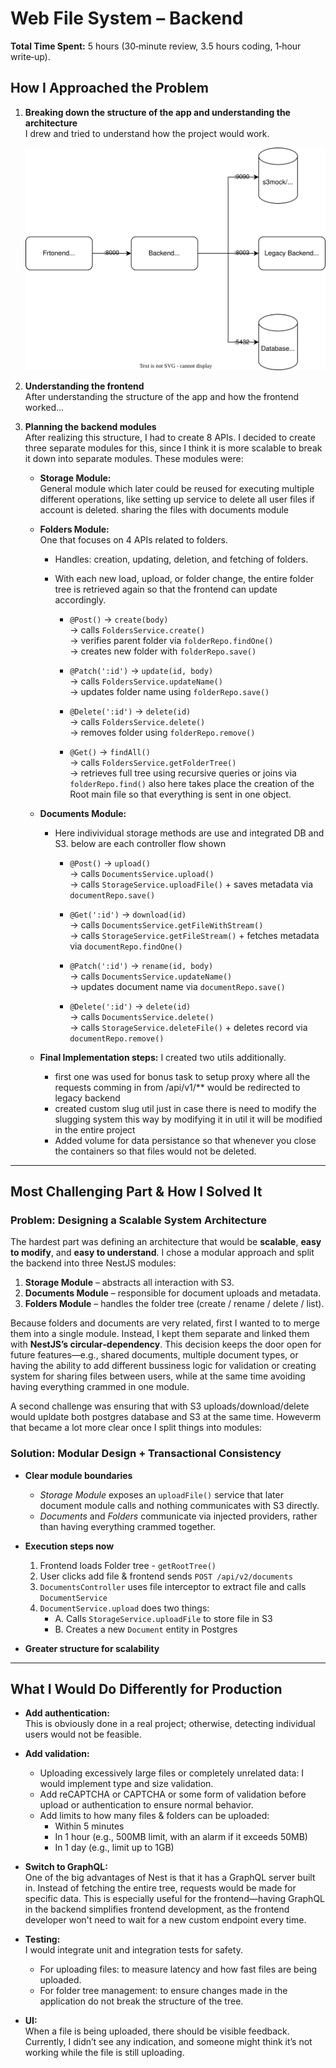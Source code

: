 # Web File System – Backend

**Total Time Spent:** 5 hours (30‑minute review, 3.5 hours coding, 1‑hour write‑up).



##  How I Approached the Problem

1. **Breaking down the structure of the app and understanding the architecture**  
   I drew and tried to understand how the project would work.  
   <div align="center">
     <img src="./docs/Diagram.drawio.svg" alt="App Structure" />
   </div>

2. **Understanding the frontend**  
   After understanding the structure of the app and how the frontend worked...

3. **Planning the backend modules**  
   After realizing this structure, I had to create 8 APIs. I decided to create three separate modules for this, since I think it is more scalable to break it down into separate modules. These modules were:

   - **Storage Module:**  
     General module which later could be reused for executing multiple different operations, like setting up service to delete all user files if account is deleted. sharing the files  with documents module

   - **Folders Module:**  
     One that focuses on 4 APIs related to folders.  
     - Handles: creation, updating, deletion, and fetching of folders.  
     - With each new load, upload, or folder change, the entire folder tree is retrieved again so that the frontend can update accordingly.

     
        - `@Post()` → `create(body)`  
          → calls `FoldersService.create()`  
          → verifies parent folder via `folderRepo.findOne()`  
          → creates new folder with `folderRepo.save()`

        - `@Patch(':id')` → `update(id, body)`  
          → calls `FoldersService.updateName()`  
          → updates folder name using `folderRepo.save()`

        - `@Delete(':id')` → `delete(id)`  
          → calls `FoldersService.delete()`  
          → removes folder using `folderRepo.remove()`

        - `@Get()` → `findAll()`  
          → calls `FoldersService.getFolderTree()`  
          → retrieves full tree using recursive queries or joins via `folderRepo.find()` also here takes place the creation of the Root main file so that everything is sent in one object.

   - **Documents Module:**  
      -  Here indivividual storage methods are use and integrated DB and S3. below are each controller flow shown
            - `@Post()` → `upload()`  
              → calls `DocumentsService.upload()`  
              → calls `StorageService.uploadFile()` + saves metadata via `documentRepo.save()`

            - `@Get(':id')` → `download(id)`  
              → calls `DocumentsService.getFileWithStream()`  
              → calls `StorageService.getFileStream()` + fetches metadata via `documentRepo.findOne()`

            - `@Patch(':id')` → `rename(id, body)`  
              → calls `DocumentsService.updateName()`  
              → updates document name via `documentRepo.save()`

            - `@Delete(':id')` → `delete(id)`  
              → calls `DocumentsService.delete()`  
              → calls `StorageService.deleteFile()` + deletes record via `documentRepo.remove()`


    - **Final Implementation steps:**  I created two utils additionally.
      - first one was used for bonus task to setup proxy where all the requests comming in from /api/v1/** would be redirected to legacy backend
      - created custom slug util just in case there is need to modify the slugging system this way by modifying it in util it will be modified in the entire project
      - Added volume for data persistance so that whenever you close the containers so that files would not be deleted.
---

## Most Challenging Part & How I Solved It

### Problem: Designing a Scalable System Architecture  
The hardest part was defining an architecture that would be **scalable**, **easy to modify**, and **easy to understand**. I chose a modular approach and split the backend into three NestJS modules:

1. **Storage Module** – abstracts all interaction with S3.  
2. **Documents Module** – responsible for document uploads and metadata.  
3. **Folders Module** – handles the folder tree (create / rename / delete / list).

Because folders and documents are very related, first I wanted to to merge them into a single module. Instead, I kept them separate and linked them with **NestJS’s circular‑dependency**. This decision keeps the door open for future features—e.g., shared documents, multiple document types, or having the ability to add different bussiness logic for validation or creating system for sharing files between users, while at the same time avoiding having everything crammed in one module.

A second challenge was ensuring that with S3 uploads/download/delete would upldate both postgres database and S3 at the same time. Howeverm that became a lot more clear once I split things into modules:  


### Solution: Modular Design + Transactional Consistency  

- **Clear module boundaries**  
  - *Storage Module* exposes an `uploadFile()` service that later document module calls and nothing communicates with S3 directly.  
  - *Documents* and *Folders* communicate via injected providers, rather than having everything crammed together.

- **Execution steps now**  
  1. Frontend loads Folder tree - `getRootTree()`
  2. User clicks add file & frontend sends `POST /api/v2/documents`
  3. `DocumentsController` uses file interceptor to extract file and calls `DocumentService`
  4. `DocumentService.upload` does two things:
     - A. Calls `StorageService.uploadFile` to store file in S3  
     - B. Creates a new `Document` entity in Postgres


- **Greater structure for scalability**  

---
## What I Would Do Differently for Production

- **Add authentication:**  
  This is obviously done in a real project; otherwise, detecting individual users would not be feasible.

- **Add validation:**  
  - Uploading excessively large files or completely unrelated data: I would implement type and size validation.  
  - Add reCAPTCHA or CAPTCHA or some form of validation before upload or authentication to ensure normal behavior.  
  - Add limits to how many files & folders can be uploaded:
    - Within 5 minutes  
    - In 1 hour (e.g., 500MB limit, with an alarm if it exceeds 50MB)  
    - In 1 day (e.g., limit up to 1GB)

- **Switch to GraphQL:**  
  One of the big advantages of Nest is that it has a GraphQL server built in. Instead of fetching the entire tree, requests would be made for specific data. This is especially useful for the frontend—having GraphQL in the backend simplifies frontend development, as the frontend developer won't need to wait for a new custom endpoint every time.

- **Testing:**  
  I would integrate unit and integration tests for safety.  
    - For uploading files: to measure latency and how fast files are being uploaded.  
    - For folder tree management: to ensure changes made in the application do not break the structure of the tree.

- **UI:**  
  When a file is being uploaded, there should be visible feedback. Currently, I didn’t see any indication, and someone might think it’s not working while the file is still uploading.


